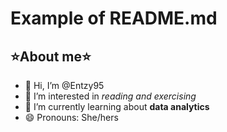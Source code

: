 # Example of README.md
## ⭐About me⭐
* 👋 Hi, I’m @Entzy95
* 👀 I’m interested in *reading and exercising* 
* 🌱 I’m currently learning about **data analytics** 
* 😄 Pronouns: She/hers

